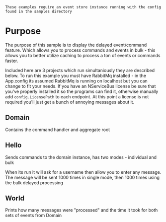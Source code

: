 
`These examples require an event store instance running with the config found in the samples directory`

Purpose
=======
The purpose of this sample is to display the delayed event/command feature.  Which allows you to process commands and events in bulk - this allows you to better utilize caching to process a ton of events or commands faster.

Included here are 3 projects which run simultaniously they are described below.
To run this example you must have RabbitMq installed - in the App.config its assumed RabbitMq is running on localhost but you can change to fit your needs.
If you have an NServiceBus license be sure that you've properly installed it so the programs can find it, otherwise manually add `config.LicensePath` to each endpoint.  At this point a license is not required you'll just get a bunch of annoying messages about it.

Domain
------
Contains the command handler and aggregate root

Hello
-----
Sends commands to the domain instance, has two modes - individual and bulk

When its run it will ask for a username then allow you to enter any message.  The message will be sent 1000 times in single mode, then 1000 times using the bulk delayed processing 

World
-----
Prints how many messages were "processed" and the time it took for both sets of events from Domain


